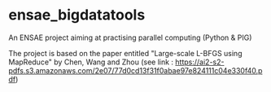 # ensae_bigdatatools
An ENSAE project aiming at practising parallel computing (Python &amp; PIG)

The project is based on the paper entitled "Large-scale L-BFGS using MapReduce" by Chen, Wang and Zhou (see link : https://ai2-s2-pdfs.s3.amazonaws.com/2e07/77d0cd13f31f0abae97e824111c04e330f40.pdf)
